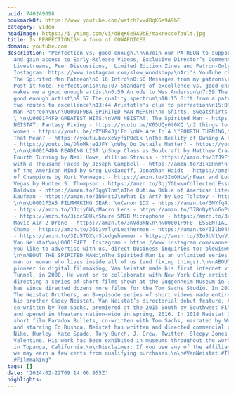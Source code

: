 ```yaml
---
uuid: 740249098
bookmarkOf: https://www.youtube.com/watch?v=dBqK6e9A9bE
category: video
headImage: https://i.ytimg.com/vi/dBqK6e9A9bE/maxresdefault.jpg
title: Is PERFECTIONISM a form of COWARDICE?
domain: youtube.com
description: "Perfection vs. good enough.\n\nJoin our PATREON to support the channel
  and gain access to Early-Release Videos, Exclusive Director’s Commentaries, Q&A
  Livestreams, Peer Discussions,  Limited Edition Zines and Patron-Only Videos: https://www.patreon.com/spiritedman\n\nAri's
  Instagram: https://www.instagram.com/slow_woodshop/\nAri's YouTube channel:  https://www.youtube.com/@slowwoodshop\n\n0:00
  The Spirited Man Patreon\n0:16 Intro\n0:50 Messages from my patrons\n1:37 Golden
  Post-it Note: Perfectionism\n3:07 Standard of excellence vs. good enough\n5:58 What
  makes me a good enough artist\n6:59 An ode to Wes Anderson\n7:59 The reward of the
  good enough artist\n9:57 The quality spectrum\n10:15 Gift from a patron\n11:47 The
  two routes to excellence\n13:44 Aristotle's clue to perfection\n15:09 Join The Spirited
  Man Patreon\n\n\U0001F9BA SPIRITED MAN MERCH:\nT-Shirts, Sweatshirts, Hats - https://spiritedman.com\n
  \ \n\U0001F4F9 GREATEST HITS:\nVAN NEISTAT: The Spirited Man - https://youtu.be/eT6wYbaRrlQ\nVAN
  NEISTAT: Fantasy Fixing - https://youtu.be/K65UQy6t6KQ \n2 things to know about
  women - https://youtu.be/rTYH943jiEo \nWe Are In A \"FOURTH TURNING,\" What Does
  That Mean? - https://youtu.be/xeVyfiP0cLk \nThe Reality of Owning A Vintage Truck
  - https://youtu.be/DloMkje1JFY \nWhy Do Details Matter? - https://youtu.be/ooTN3dkYXQM
  \n\n\U0001F4DA READING LIST:\nShop Class as Soulcraft by Matthew Crawford - https://amzn.to/3ipz4br\nThe
  Fourth Turning by Neil Howe, William Strauss - https://amzn.to/37J9FYn \nThe Hero
  with a Thousand Faces by Joseph Campbell - https://amzn.to/3ik8Hnm\nThe Coddling
  of the American Mind by Greg Lukianoff, Jonathan Haidt - https://amzn.to/3qcTUzl\nBreakfast
  of Champions by Kurt Vonnegut - https://amzn.to/3ImOHLw\nFear and Loathing in Las
  Vegas by Hunter S. Thompson - https://amzn.to/3qjYGLw\nCollected Essays by James
  Baldwin - https://amzn.to/3qgYInm\nThe Outlaw Bible of American Literature by Alan
  Kaufman - https://amzn.to/3N64stJ\nWhat Is Art? by Leo Tolstoy - https://amzn.to/3u2fqI8
  \n\n\U0001F3A5 FILMMAKING GEAR: \nCanon 1DX - https://amzn.to/3MYfq4J\nWide Lens
  - https://amzn.to/3Jqiy6W\nMacro Lens - https://amzn.to/37BnQyt\nGoPro 10 - https://amzn.to/3u7O9nC\nRODECaster
  - https://amzn.to/3iocSOU\nShure SM7B Microphone - https://amzn.to/3u9yOD1\nDJI
  Mavic Air 2 Drone - https://amzn.to/3KVd8kN\n\n\U0001F9F0  ESSENTIAL TOOLS:\nSwiss
  Champ - https://amzn.to/36b1vrl\nLeatherman - https://amzn.to/3Ilb04b\nPentel 0.9mm
  - https://amzn.to/3Io5TQX\nSledgehammer - https://amzn.to/3Io5UV1\nVice-grip - https://amzn.to/3qiuccx\n\nFollow
  Van Neistat\n\U0001F4F7  Instagram - https://www.instagram.com/vanneistat/ \n\nWould
  you like to advertise with us, direct business inquiries to: blewis@spacestation.com
  \n\nABOUT THE SPIRITED MAN:\nThe Spirited Man is an unlimited series about the spirited
  man or woman who lives inside all of us (and fixing things).\n\nABOUT VAN NEISTAT:\nA
  pioneer in digital filmmaking, Van Neistat made his first internet video, The Holland
  Tunnel, in 2000. He went on to collaborate with New York City artist Tom Sachs,
  directing a series of short films shown at the Guggenheim Museum in Berlin. Van
  has since directed dozens more films for the Tom Sachs Studio. In 2010 HBO aired
  The Neistat Brothers, an 8-episode series of short videos made entirely by Van and
  his brother Casey Neistat. Van Neistat’s directorial debut feature, A SPACE PROGRAM,
  co-written by Tom Sachs, premiered at the 2015 South by Southwest Film Festival
  and opened in theaters nation-wide in spring, 2016. In 2018 Neistat Directed the
  short film Paradox Bullets, co-written with Tom Sachs, narrated by Werner Herzog,
  and starring Ed Rushca. Neistat has written and directed commercial projects for
  Nike, Hurley, Kate Spade, Tory Burch, J. Crew, Twitter, Sleepy Jones and Frances
  Valentine. His work has been exhibited in museums throughout the world. He lives
  in Topanga, California.\n\nDisclaimer: If you use any of the affiliate links above,
  we may earn a few cents from qualifying purchases.\n\n#VanNeistat #TheSpiritedMan
  #Filmmaking"
tags: []
date: '2024-02-22T09:14:06.955Z'
highlights: 
---
```




